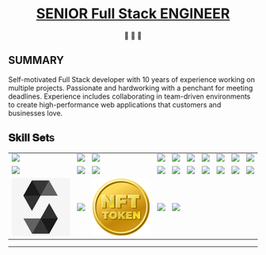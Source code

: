 
<p align="center">
  <h1 align="center"><a href="https://github.com/achiever0123">SENIOR Full Stack ENGINEER</a></h1>

</p>
<p align="center">
 💎 💎 💎 
</p>


<h2>SUMMARY</h2>
<p>Self-motivated Full Stack developer with 10 years of experience working on multiple projects. Passionate and hardworking with a penchant for meeting deadlines. Experience includes collaborating in team-driven environments to create high-performance web applications that customers and businesses love.</p>

<h2 font-weight="bold">𝐒𝐤𝐢𝐥𝐥 𝐒𝐞𝐭s</h2>
<table>
  <tr>
    <td><img src="https://cdn.iconscout.com/icon/free/png-128/python-20-1175115.png" width="200"></td>
    <td><img src="https://cdn.iconscout.com/icon/free/png-128/angular-3-226070.png" width="200"></td>
    <td><img src="https://cdn.iconscout.com/icon/free/png-128/react-1175109.png" width="200"></td>
    <td><img src="https://cdn.iconscout.com/icon/free/png-128/vue-282497.png" width="200"></td>
    <td><img src="https://cdn.iconscout.com/icon/free/png-512/free-graphql-3521468-2944912.png" width="200"></td>
    <td><img src="https://cdn.iconscout.com/icon/free/png-512/free-drupal-20-1175225.png" width="200"></td>
    <td><img src="https://cdn.iconscout.com/icon/free/png-128/nodejs-2-226035.png" width="200"></td>
    <td><img src="https://cdn.iconscout.com/icon/free/png-64/electron-67-1175035.png" width="100"></td>    
    <td><img src="https://cdn.iconscout.com/icon/free/png-128/javascript-1-225993.png" width="200"></td>
    <td><img src="https://cdn.iconscout.com/icon/free/png-128/swift-13-722653.png" width="200"></td>
  </tr>
  <tr>
    <td><img src="https://cdn.iconscout.com/icon/free/png-512/free-c-9305877-7694076.png" width="100"></td>
    <td><img src="https://cdn.iconscout.com/icon/free/png-128/typescript-1-1175078.png" width="200"></td>
    <td><img src="https://cdn.iconscout.com/icon/free/png-128/php-99-1175127.png" width="200"></td>
    <td><img src="https://cdn.iconscout.com/icon/free/png-128/laravel-2-1175146.png" width="200"></td>
    <td><img src="https://cdn.iconscout.com/icon/free/png-128/yii-2-1175059.png" width="200"></td>
    <td><img src="https://cdn.iconscout.com/icon/free/png-128/sass-13-1175092.png" width="200"></td>
    <td><img src="https://cdn.iconscout.com/icon/free/png-64/rubymine-1175004.png" width="100"></td>
    <td><img src="https://cdn.iconscout.com/icon/free/png-128/docker-13-1175230.png" width="200"></td>
    <td><img src="https://cdn.iconscout.com/icon/free/png-128/mongodb-4-1175139.png" width="200"></td>
    <td><img src="https://cdn.iconscout.com/icon/free/png-128/mysql-4-226026.png" width="200"></td>
  </tr>
  <tr>
    <td><img src="https://github.com/kroim/profile/blob/master/icons/icon_solidity.png?raw=true" width="200"></td>
    <td><img src="https://cdn.iconscout.com/icon/free/png-64/wordpress-2752021-2284838.png" width="100"></td>
    <td><img src="https://github.com/kroim/profile/blob/master/icons/icon_nft.png?raw=true" width="200"></td>
    <td><img src="https://cdn.iconscout.com/icon/free/png-64/go-76-1175027.png" width="100"></td>
    <td><img src="https://cdn.iconscout.com/icon/free/png-128/ionic-3628265-3031958.png" width="200"></td>
  </tr>
</table>


-----
